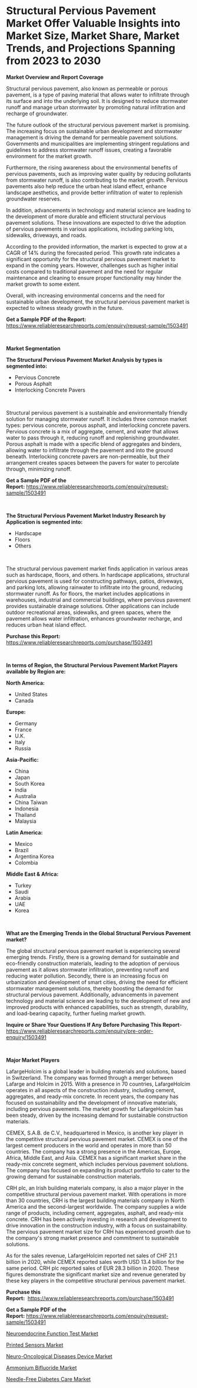 <p><h1>Structural Pervious Pavement Market Offer Valuable Insights into Market Size, Market Share, Market Trends, and Projections Spanning from 2023 to 2030</h1></p><p><strong>Market Overview and Report Coverage</strong></p>
<p><p>Structural pervious pavement, also known as permeable or porous pavement, is a type of paving material that allows water to infiltrate through its surface and into the underlying soil. It is designed to reduce stormwater runoff and manage urban stormwater by promoting natural infiltration and recharge of groundwater.</p><p>The future outlook of the structural pervious pavement market is promising. The increasing focus on sustainable urban development and stormwater management is driving the demand for permeable pavement solutions. Governments and municipalities are implementing stringent regulations and guidelines to address stormwater runoff issues, creating a favorable environment for the market growth.</p><p>Furthermore, the rising awareness about the environmental benefits of pervious pavements, such as improving water quality by reducing pollutants from stormwater runoff, is also contributing to the market growth. Pervious pavements also help reduce the urban heat island effect, enhance landscape aesthetics, and provide better infiltration of water to replenish groundwater reserves.</p><p>In addition, advancements in technology and material science are leading to the development of more durable and efficient structural pervious pavement solutions. These innovations are expected to drive the adoption of pervious pavements in various applications, including parking lots, sidewalks, driveways, and roads.</p><p>According to the provided information, the market is expected to grow at a CAGR of 14% during the forecasted period. This growth rate indicates a significant opportunity for the structural pervious pavement market to expand in the coming years. However, challenges such as higher initial costs compared to traditional pavement and the need for regular maintenance and cleaning to ensure proper functionality may hinder the market growth to some extent.</p><p>Overall, with increasing environmental concerns and the need for sustainable urban development, the structural pervious pavement market is expected to witness steady growth in the future.</p></p>
<p><strong>Get a Sample PDF of the Report:</strong> <a href="https://www.reliableresearchreports.com/enquiry/request-sample/1503491">https://www.reliableresearchreports.com/enquiry/request-sample/1503491</a></p>
<p>&nbsp;</p>
<p><strong>Market Segmentation</strong></p>
<p><strong>The Structural Pervious Pavement Market Analysis by types is segmented into:</strong></p>
<p><ul><li>Pervious Concrete</li><li>Porous Asphalt</li><li>Interlocking Concrete Pavers</li></ul></p>
<p>&nbsp;</p>
<p><p>Structural pervious pavement is a sustainable and environmentally friendly solution for managing stormwater runoff. It includes three common market types: pervious concrete, porous asphalt, and interlocking concrete pavers. Pervious concrete is a mix of aggregate, cement, and water that allows water to pass through it, reducing runoff and replenishing groundwater. Porous asphalt is made with a specific blend of aggregates and binders, allowing water to infiltrate through the pavement and into the ground beneath. Interlocking concrete pavers are non-permeable, but their arrangement creates spaces between the pavers for water to percolate through, minimizing runoff.</p></p>
<p><strong>Get a Sample PDF of the Report:</strong>&nbsp;<a href="https://www.reliableresearchreports.com/enquiry/request-sample/1503491">https://www.reliableresearchreports.com/enquiry/request-sample/1503491</a></p>
<p>&nbsp;</p>
<p><strong>The Structural Pervious Pavement Market Industry Research by Application is segmented into:</strong></p>
<p><ul><li>Hardscape</li><li>Floors</li><li>Others</li></ul></p>
<p>&nbsp;</p>
<p><p>The structural pervious pavement market finds application in various areas such as hardscape, floors, and others. In hardscape applications, structural pervious pavement is used for constructing pathways, patios, driveways, and parking lots, allowing rainwater to infiltrate into the ground, reducing stormwater runoff. As for floors, the market includes applications in warehouses, industrial and commercial buildings, where pervious pavement provides sustainable drainage solutions. Other applications can include outdoor recreational areas, sidewalks, and green spaces, where the pavement allows water infiltration, enhances groundwater recharge, and reduces urban heat island effect.</p></p>
<p><strong>Purchase this Report:</strong>&nbsp; <a href="https://www.reliableresearchreports.com/purchase/1503491">https://www.reliableresearchreports.com/purchase/1503491</a></p>
<p>&nbsp;</p>
<p><strong>In terms of Region, the Structural Pervious Pavement Market Players available by Region are:</strong></p>
<p>
    <p> <strong> North America: </strong>
        <ul>
            <li>United States</li>
            <li>Canada</li>
        </ul>
        </p> 
    <p> <strong> Europe: </strong>
        <ul>
            <li>Germany</li>
            <li>France</li>
            <li>U.K.</li>
            <li>Italy</li>
            <li>Russia</li>
        </ul>
        </p> 
    <p> <strong> Asia-Pacific: </strong>
        <ul>
            <li>China</li>
            <li>Japan</li>
            <li>South Korea</li>
            <li>India</li>
            <li>Australia</li>
            <li>China Taiwan</li>
            <li>Indonesia</li>
            <li>Thailand</li>
            <li>Malaysia</li>
        </ul>
        </p> 
    <p> <strong> Latin America: </strong>
        <ul>
            <li>Mexico</li>
            <li>Brazil</li>
            <li>Argentina Korea</li>
            <li>Colombia</li>
        </ul>
        </p> 
    <p> <strong> Middle East & Africa: </strong>
        <ul>
            <li>Turkey</li>
            <li>Saudi</li>
            <li>Arabia</li>
            <li>UAE</li>
            <li>Korea</li>
        </ul>
    </p>
    </p>
<p>&nbsp;</p>
<p><strong>What are the Emerging Trends in the Global Structural Pervious Pavement market?</strong></p>
<p><p>The global structural pervious pavement market is experiencing several emerging trends. Firstly, there is a growing demand for sustainable and eco-friendly construction materials, leading to the adoption of pervious pavement as it allows stormwater infiltration, preventing runoff and reducing water pollution. Secondly, there is an increasing focus on urbanization and development of smart cities, driving the need for efficient stormwater management solutions, thereby boosting the demand for structural pervious pavement. Additionally, advancements in pavement technology and material science are leading to the development of new and improved products with enhanced capabilities, such as strength, durability, and load-bearing capacity, further fueling market growth.</p></p>
<p><strong>Inquire or Share Your Questions If Any Before Purchasing This Report</strong>- <a href="https://www.reliableresearchreports.com/enquiry/pre-order-enquiry/1503491">https://www.reliableresearchreports.com/enquiry/pre-order-enquiry/1503491</a></p>
<p>&nbsp;</p>
<p><strong>Major Market Players</strong></p>
<p><p>LafargeHolcim is a global leader in building materials and solutions, based in Switzerland. The company was formed through a merger between Lafarge and Holcim in 2015. With a presence in 70 countries, LafargeHolcim operates in all aspects of the construction industry, including cement, aggregates, and ready-mix concrete. In recent years, the company has focused on sustainability and the development of innovative materials, including pervious pavements. The market growth for LafargeHolcim has been steady, driven by the increasing demand for sustainable construction materials.</p><p>CEMEX, S.A.B. de C.V., headquartered in Mexico, is another key player in the competitive structural pervious pavement market. CEMEX is one of the largest cement producers in the world and operates in more than 50 countries. The company has a strong presence in the Americas, Europe, Africa, Middle East, and Asia. CEMEX has a significant market share in the ready-mix concrete segment, which includes pervious pavement solutions. The company has focused on expanding its product portfolio to cater to the growing demand for sustainable construction materials.</p><p>CRH plc, an Irish building materials company, is also a major player in the competitive structural pervious pavement market. With operations in more than 30 countries, CRH is the largest building materials company in North America and the second-largest worldwide. The company supplies a wide range of products, including cement, aggregates, asphalt, and ready-mix concrete. CRH has been actively investing in research and development to drive innovation in the construction industry, with a focus on sustainability. The pervious pavement market size for CRH has experienced growth due to the company's strong market presence and commitment to sustainable solutions.</p><p>As for the sales revenue, LafargeHolcim reported net sales of CHF 21.1 billion in 2020, while CEMEX reported sales worth USD 13.4 billion for the same period. CRH plc reported sales of EUR 28.3 billion in 2020. These figures demonstrate the significant market size and revenue generated by these key players in the competitive structural pervious pavement market.</p></p>
<p><strong>Purchase this Report:</strong>&nbsp;&nbsp;<a href="https://www.reliableresearchreports.com/purchase/1503491">https://www.reliableresearchreports.com/purchase/1503491</a></p>
<p></p>
<p><strong>Get a Sample PDF of the Report:</strong>&nbsp;<a href="https://www.reliableresearchreports.com/enquiry/request-sample/1503491">https://www.reliableresearchreports.com/enquiry/request-sample/1503491</a></p>
<p><p><a href="https://www.linkedin.com/pulse/neuroendocrine-function-test-market-size-share-amp-trends/">Neuroendocrine Function Test Market</a></p><p><a href="https://medium.com/@hotspotvendor/printed-sensors-market-size-growth-forecast-2023-2030-3300910411f0">Printed Sensors Market</a></p><p><a href="https://www.linkedin.com/pulse/decoding-neuro-oncological-diseases-device-market-deep-dive-latest/">Neuro-Oncological Diseases Device Market</a></p><p><a href="https://medium.com/@subhamgillrp23/ammonium-bifluoride-market-size-growth-forecast-2023-2030-06ad6857ac58">Ammonium Bifluoride Market</a></p><p><a href="https://www.linkedin.com/pulse/decoding-needle-free-diabetes-care-market-deep-dive-latest/">Needle-Free Diabetes Care Market</a></p></p>